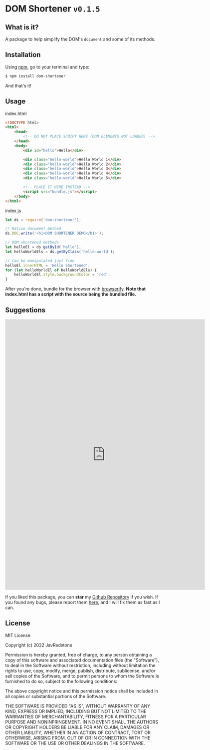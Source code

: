 # DOM Shortener `v0.1.5`

## What is it?

A package to help simplify the DOM's `document` and some of its methods.

## Installation

Using [npm](https://www.npmjs.com/), go to your terminal and type:

```bash
$ npm install dom-shortener
```

And that's it!

## Usage

index.html

```html
<!DOCTYPE html>
<html>
    <head>
        <!-- DO NOT PLACE SCRIPT HERE (DOM ELEMENTS NOT LOADED) -->
    </head>
    <body>
        <div id="hello">Hello</div>

        <div class="hello-world">Hello World 1</div>
        <div class="hello-world">Hello World 2</div>
        <div class="hello-world">Hello World 3</div>
        <div class="hello-world">Hello World 4</div>
        <div class="hello-world">Hello World 5</div>

        <!-- PLACE IT HERE INSTEAD -->
        <script src="bundle.js"></script>
    </body>
</html>
```

index.js

```js
let ds = require('dom-shortener');

// Native document method
ds.DOC.write('<h1>DOM SHORTENER DEMO</h1>');

// DOM shortened methods
let helloEl = ds.getById('hello');
let helloWorldEls = ds.getByClass('hello-world');

// Can be manipulated just fine
helloEl.innerHTML = 'Hello Shortened';
for (let helloWorldEl of helloWorldEls) {
    helloWorldEl.style.backgroundColor = 'red';
}
```

After you're done, bundle for the browser with [browserify](https://github.com/substack/browserify).
**Note that index.html has a script with the source being the bundled file.**

## Suggestions

<iframe src="https://docs.google.com/forms/d/e/1FAIpQLSfR1ZBUBdHXGkOmdZyKpPlqXWkiU29XeKR-aeK9cUq1wucpZg/viewform?embedded=true" width="640" height="866" frameborder="0" marginheight="0" marginwidth="0">Loading…</iframe>

If you liked this package, you can **star** my [Github Repository](https://github.com/JavRedstone/dom-shortener) if you wish. If you found any bugs, please report them [here](https://github.com/JavRedstone/dom-shortener/issues), and I will fix them as fast as I can.

## License

MIT License

Copyright (c) 2022 JavRedstone

Permission is hereby granted, free of charge, to any person obtaining a copy
of this software and associated documentation files (the "Software"), to deal
in the Software without restriction, including without limitation the rights
to use, copy, modify, merge, publish, distribute, sublicense, and/or sell
copies of the Software, and to permit persons to whom the Software is
furnished to do so, subject to the following conditions:

The above copyright notice and this permission notice shall be included in all
copies or substantial portions of the Software.

THE SOFTWARE IS PROVIDED "AS IS", WITHOUT WARRANTY OF ANY KIND, EXPRESS OR
IMPLIED, INCLUDING BUT NOT LIMITED TO THE WARRANTIES OF MERCHANTABILITY,
FITNESS FOR A PARTICULAR PURPOSE AND NONINFRINGEMENT. IN NO EVENT SHALL THE
AUTHORS OR COPYRIGHT HOLDERS BE LIABLE FOR ANY CLAIM, DAMAGES OR OTHER
LIABILITY, WHETHER IN AN ACTION OF CONTRACT, TORT OR OTHERWISE, ARISING FROM,
OUT OF OR IN CONNECTION WITH THE SOFTWARE OR THE USE OR OTHER DEALINGS IN THE
SOFTWARE.